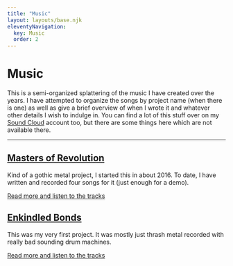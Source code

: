 ```yaml
---
title: "Music"
layout: layouts/base.njk
eleventyNavigation:
  key: Music
  order: 2
---
```


# Music

This is a semi-organized splattering of the music I have created over the years. I have attempted to organize the songs by project name (when there is one) as well as give a brief overview of when I wrote it and whatever other details I wish to indulge in. You can find a lot of this stuff over on my [Sound Cloud](https://soundcloud.com/travis-hathaway) account too, but there are some things here which are not available there.

<hr />

## [Masters of Revolution](masters-of-revolution)

Kind of a gothic metal project, I started this in about 2016. To date, I have written and recorded four songs for it (just enough for a demo).

[Read more and listen to the tracks](masters-of-revolution)

## [Enkindled Bonds](enkindled-bonds)

This was my very first project. It was mostly just thrash metal recorded with really bad sounding drum machines.

[Read more and listen to the tracks](enkindled-bonds)
